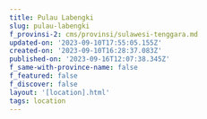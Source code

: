 ```yaml
---
title: Pulau Labengki
slug: pulau-labengki
f_provinsi-2: cms/provinsi/sulawesi-tenggara.md
updated-on: '2023-09-10T17:55:05.155Z'
created-on: '2023-09-10T16:28:37.083Z'
published-on: '2023-09-16T12:07:38.345Z'
f_same-with-province-name: false
f_featured: false
f_discover: false
layout: '[location].html'
tags: location
---
```




